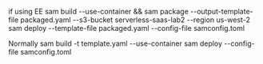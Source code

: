 if using EE
sam build --use-container && sam package  --output-template-file packaged.yaml --s3-bucket serverless-saas-lab2 --region us-west-2
sam deploy --template-file packaged.yaml --config-file samconfig.toml


Normally
sam build -t template.yaml --use-container
sam deploy --config-file samconfig.toml